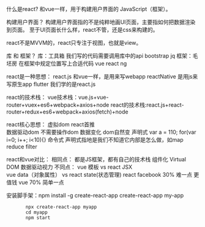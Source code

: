 什么是react?
    和vue一样，用于构建用户界面的 JavaScript（框架）。

构建用户界面？
    构建用户界面指的不是纯粹地画UI页面，主要指如何把数据渲染到页面。
    至于UI页面长什么样，react不管，还是css来构建的。

react不是MVVM的，react只专注于视图，也就是view。

库 和 框架？
    库：工具箱   我们写的代码需要调用库中的api   bootstrap   jq
    框架：毛坯房  在框架中规定位置写上合适代码   vue  react  ng

react是一种思想：
    react.js   和vue一样，是用来写webapp 
    reactNative  是用js来写原生app   flutter
    我们学的是react.js 

react的技术栈：
    vue技术栈：vue.js+vue-router+vuex+es6+webpack+axios+node
    react的技术栈:react.js+react-router+redux+es6+webpack+axios(fetch)+node

react核心思想：
    虚拟dom  react首推  
    数据驱动dom  不需要操作dom   数据变化  dom自然变 
    声明式    var a = 110; for(var i=0; i++; i<10){}  命令式
         声明式指地是我们不知道它内部是怎么做，如map  reduce   filter

react和vue对比：
    相同点：
        都是JS框架，都有自己的技术栈 
        组件化 
        Virtual DOM 
        数据驱动视力
    不同点：
        vue 模板   vs   react JSX  
        vue data（对象属性）   vs   react state(状态管理)
        react facebook  30%   难一点  更值钱
        vue 70%  简单一点

安装脚手架：npm install -g create-react-app
           create-react-app my-app

           npx create-react-app myapp
           cd myapp 
           npm start











